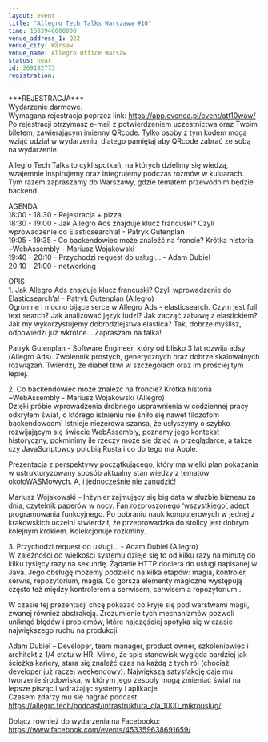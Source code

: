 ```yaml
---
layout: event
title: "Allegro Tech Talks Warszawa #10"
time: 1583946000000
venue_address_1: Q22
venue_city: Warsaw
venue_name: Allegro Office Warsaw
status: near
id: 269182773
registration: 
---
```


<p>***REJESTRACJA***
  <br/>Wydarzenie darmowe.
  <br/>Wymagana rejestracja poprzez link:
  <a href="https://app.evenea.pl/event/att10waw/" class="linkified">https://app.evenea.pl/event/att10waw/</a>
  <br/>Po rejestracji otrzymasz e-mail z potwierdzeniem uczestnictwa oraz Twoim biletem, zawierającym imienny QRcode. Tylko osoby z tym kodem mogą wziąć udział w wydarzeniu, dlatego pamiętaj aby QRcode zabrać ze sobą na wydarzenie.</p>
<p>Allegro Tech Talks to cykl spotkań, na których dzielimy się wiedzą, wzajemnie inspirujemy oraz integrujemy podczas rozmów w kuluarach.
  <br/>Tym razem zapraszamy do Warszawy, gdzie tematem przewodnim będzie backend.</p>
<p>AGENDA
  <br/>18:00 - 18:30 - Rejestracja + pizza
  <br/>18:30 - 19:00 - Jak Allegro Ads znajduje klucz francuski? Czyli wprowadzenie do Elasticsearch’a! - Patryk Gutenplan
  <br/>19:05 - 19:35 - Co backendowiec może znaleźć na froncie? Krótka historia ~WebAssembly - Mariusz Wojakowski
  <br/>19:40 - 20:10 - Przychodzi request do usługi… - Adam Dubiel
  <br/>20:10 - 21:00 - networking</p>
<p>OPIS
  <br/>1. Jak Allegro Ads znajduje klucz francuski? Czyli wprowadzenie do Elasticsearch’a! - Patryk Gutenplan (Allegro)
  <br/>Ogromne i mocno bijące serce w Allegro Ads - elasticsearch. Czym jest full text search? Jak analizować język ludzi? Jak zacząć zabawę z elastickiem? Jak my wykorzystujemy dobrodziejstwa elastica? Tak, dobrze myślisz, odpowiedzi już wkrótce… Zapraszam
  na talka!</p>
<p>Patryk Gutenplan - Software Engineer, który od blisko 3 lat rozwija adsy (Allegro Ads). Zwolennik prostych, generycznych oraz dobrze skalowalnych rozwiązań. Twierdzi, że diabeł tkwi w szczegółach oraz im prościej tym lepiej.</p>
<p>2. Co backendowiec może znaleźć na froncie? Krótka historia ~WebAssembly - Mariusz Wojakowski (Allegro)
  <br/>Dzięki próbie wprowadzenia drobnego usprawnienia w codziennej pracy odkryłem świat, o którego istnieniu nie śniło się nawet filozofom backendowcom! Istnieje niezerowa szansa, że usłyszymy o szybko rozwijającym się świecie WebAssembly, poznamy jego kontekst
  historyczny, pokminimy ile rzeczy może się dziać w przeglądarce, a także czy JavaScriptowcy polubią Rusta i co do tego ma Apple.</p>
<p>Prezentacja z perspektywy początkującego, który ma wielki plan pokazania w ustrukturyzowany sposób aktualny stan wiedzy z tematów okołoWASMowych. A, i jednocześnie nie zanudzić!</p>
<p>Mariusz Wojakowski – Inżynier zajmujący się big data w służbie biznesu za dnia, czytelnik paperów w nocy. Fan rozproszonego ‘wszystkiego’, adept programowania funkcyjnego. Po pobraniu nauk komputerowych w jednej z krakowskich uczelni stwierdził, że przeprowadzka
  do stolicy jest dobrym kolejnym krokiem. Kolekcjonuje rozkminy.</p>
<p>3. Przychodzi request do usługi... - Adam Dubiel (Allegro)
  <br/>W zależności od wielkości systemu dzieje się to od kilku razy na minutę do kilku tysięcy razy na sekundę. Żądanie HTTP dociera do usługi napisanej w Java. Jego obsługę możemy podzielić na kilka etapów: magia, kontroler, serwis, repozytorium, magia.
  Co gorsza elementy magiczne występują często też między kontrolerem a serwisem, serwisem a repozytorium..</p>
<p>W czasie tej prezentacji chcę pokazać co kryje się pod warstwami magii, zwanej również abstrakcją. Zrozumienie tych mechanizmów pozwoli uniknąć błędów i problemów, które najczęściej spotyka się w czasie największego ruchu na produkcji.</p>
<p>Adam Dubiel – Developer, team manager, product owner, szkoleniowiec i architekt z 1/4 etatu w HR. Mimo, że spis stanowisk wygląda bardziej jak ścieżka kariery, stara się znaleźć czas na każdą z tych ról (chociaż developer już raczej weekendowy). Największą
  satysfakcję daje mu tworzenie środowiska, w którym jego zespoły mogą zmieniać świat na lepsze pisząc i wdrażając systemy i aplikacje.
  <br/>Czasem zdarzy mu się nagrać podcast:
  <a href="https://allegro.tech/podcast/infrastruktura_dla_1000_mikrouslug/" class="linkified">https://allegro.tech/podcast/infrastruktura_dla_1000_mikrouslug/</a>
</p>
<p>Dołącz również do wydarzenia na Facebooku:
  <br/>
  <a href="https://www.facebook.com/events/453359638691659/" class="linkified">https://www.facebook.com/events/453359638691659/</a>
</p>
